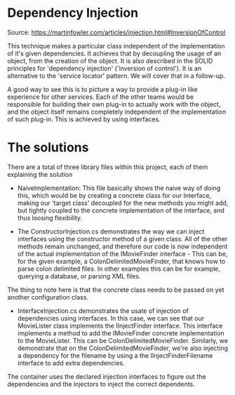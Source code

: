 # Dependency Injection

Source: https://martinfowler.com/articles/injection.html#InversionOfControl

This technique makes a particular class independent of the implementation of it's given dependencies.
It achieves that by decoupling the usage of an object, from the creation of the object. It is also
described in the SOLID principles for 'dependency injection' ('inversion of control'). It is an alternative
to the 'service locator' pattern. We will cover that in a follow-up.

A good way to see this is to picture a way to provide a plug-in like experience for other services.
Each of the other teams would be responsible for building their own plug-in to actually work with the
object, and the object itself remains completely independent of the implementation of such plug-in.
This is achieved by using interfaces.


# The solutions

There are a total of three library files within this project, each of them explaining the solution

* NaiveImplementation: This file basically shows the naive way of doing this, which would be by 
creating a concrete class for our Interface, making our 'target class' decoupled for the new methods
you might add, but tightly coupled to the concrete implementation of the interface, and thus loosing
flexibility.

* The ConstructorInjection.cs demonstrates the way we can inject interfaces using the constructor
method of a given class. All of the other methods remain unchanged, and therefore our code is now
independent of the actual implementation of the IMovieFinder interface - This can be, for the given
example, a ColonDelimitedMovieFinder, that knows how to parse colon delimited files. In other
examples this can be for example, querying a database, or parsing XML files.

The thing to note here is that the concrete class needs to be passed on yet another configuration class.

* InterfaceInjection.cs demonstrates the usate of injection of dependencies using interfaces. In this 
case, we can see that our MovieLister class implements the IInjectFinder interface. This interface
implements a method to add the IMovieFinder concrete implementation to the MovieLister. This can be
ColonDelimitedMovieFinder. Similarly, we demonstrate that on the ColonDelimitedMovieFinder, we're also
injecting a dependency for the filename by using a the IInjectFinderFilename interface to add extra
dependencies.

The container uses the declared injection interfaces to figure out the dependencies and the injectors to 
inject the correct dependents.

